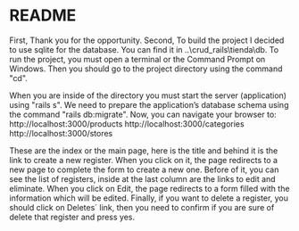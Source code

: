 # README
First, Thank you for the opportunity.
Second, To build the project I decided to use sqlite for the database. 
You can find it in ..\crud_rails\tienda\db.
To run the project, you must open a terminal or the Command Prompt on Windows. 
Then you should go to the project directory using the command "cd".

When you are inside of the directory you must start the server (application) using "rails s".
We need to prepare the application’s database schema using the command "rails db:migrate". 
Now, you can navigate your browser to:
	http://localhost:3000/products
	http://localhost:3000/categories
	http://localhost:3000/stores

These are the index or the main page, 
here is the title and behind it is the link to create a new register.
When you click on it, the page redirects to a new page to complete the form to create a new one.
Before of it, you can see the list of registers, inside at the last column 
are the links to edit and eliminate.
When you click on Edit, the page redirects to a form filled with the information which will be edited.
Finally, if you want to delete a register, you should click on Deletes´ link, then you need to confirm if you are sure of delete that register and press yes.

